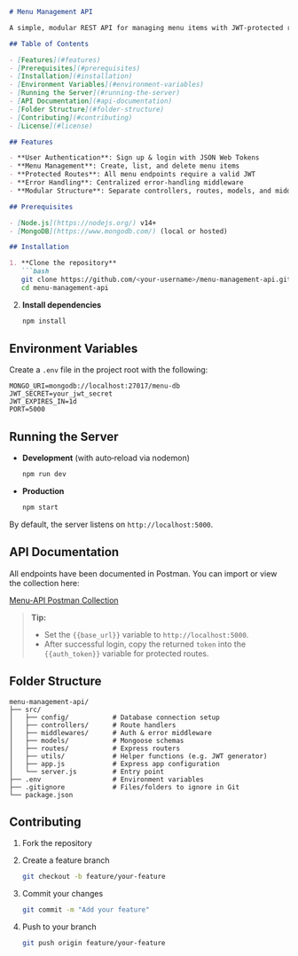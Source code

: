 ````markdown
# Menu Management API

A simple, modular REST API for managing menu items with JWT‑protected routes. Built with Node.js, Express, and MongoDB.

## Table of Contents

- [Features](#features)  
- [Prerequisites](#prerequisites)  
- [Installation](#installation)  
- [Environment Variables](#environment-variables)  
- [Running the Server](#running-the-server)  
- [API Documentation](#api-documentation)  
- [Folder Structure](#folder-structure)  
- [Contributing](#contributing)  
- [License](#license)  

## Features

- **User Authentication**: Sign up & login with JSON Web Tokens  
- **Menu Management**: Create, list, and delete menu items  
- **Protected Routes**: All menu endpoints require a valid JWT  
- **Error Handling**: Centralized error‑handling middleware  
- **Modular Structure**: Separate controllers, routes, models, and middleware  

## Prerequisites

- [Node.js](https://nodejs.org/) v14+  
- [MongoDB](https://www.mongodb.com/) (local or hosted)  

## Installation

1. **Clone the repository**  
   ```bash
   git clone https://github.com/<your-username>/menu-management-api.git
   cd menu-management-api
````

2. **Install dependencies**

   ```bash
   npm install
   ```

## Environment Variables

Create a `.env` file in the project root with the following:

```env
MONGO_URI=mongodb://localhost:27017/menu-db
JWT_SECRET=your_jwt_secret
JWT_EXPIRES_IN=1d
PORT=5000
```

## Running the Server

* **Development** (with auto‑reload via nodemon)

  ```bash
  npm run dev
  ```

* **Production**

  ```bash
  npm start
  ```

By default, the server listens on `http://localhost:5000`.

## API Documentation

All endpoints have been documented in Postman. You can import or view the collection here:

[Menu-API Postman Collection](https://documenter.getpostman.com/view/42697506/2sB34cohuJ)

> **Tip:**
>
> * Set the `{{base_url}}` variable to `http://localhost:5000`.
> * After successful login, copy the returned `token` into the `{{auth_token}}` variable for protected routes.

## Folder Structure

```
menu-management-api/
├── src/
│   ├── config/           # Database connection setup
│   ├── controllers/      # Route handlers
│   ├── middlewares/      # Auth & error middleware
│   ├── models/           # Mongoose schemas
│   ├── routes/           # Express routers
│   ├── utils/            # Helper functions (e.g. JWT generator)
│   ├── app.js            # Express app configuration
│   └── server.js         # Entry point
├── .env                  # Environment variables
├── .gitignore            # Files/folders to ignore in Git
└── package.json
```

## Contributing

1. Fork the repository
2. Create a feature branch

   ```bash
   git checkout -b feature/your-feature
   ```
3. Commit your changes

   ```bash
   git commit -m "Add your feature"
   ```
4. Push to your branch

   ```bash
   git push origin feature/your-feature
   ```

```
```
